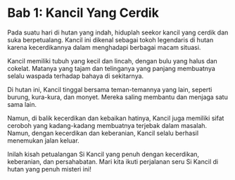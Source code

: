 # Bab 1: Kancil Yang Cerdik

Pada suatu hari di hutan yang indah, hiduplah seekor kancil yang cerdik dan suka berpetualang. Kancil ini dikenal sebagai tokoh legendaris di hutan karena kecerdikannya dalam menghadapi berbagai macam situasi.

Kancil memiliki tubuh yang kecil dan lincah, dengan bulu yang halus dan cokelat. Matanya yang tajam dan telinganya yang panjang membuatnya selalu waspada terhadap bahaya di sekitarnya.

Di hutan ini, Kancil tinggal bersama teman-temannya yang lain, seperti burung, kura-kura, dan monyet. Mereka saling membantu dan menjaga satu sama lain.

Namun, di balik kecerdikan dan kebaikan hatinya, Kancil juga memiliki sifat ceroboh yang kadang-kadang membuatnya terjebak dalam masalah. Namun, dengan kecerdikan dan keberanian, Kancil selalu berhasil menemukan jalan keluar.

Inilah kisah petualangan Si Kancil yang penuh dengan kecerdikan, keberanian, dan persahabatan. Mari kita ikuti perjalanan seru Si Kancil di hutan yang penuh misteri ini!
